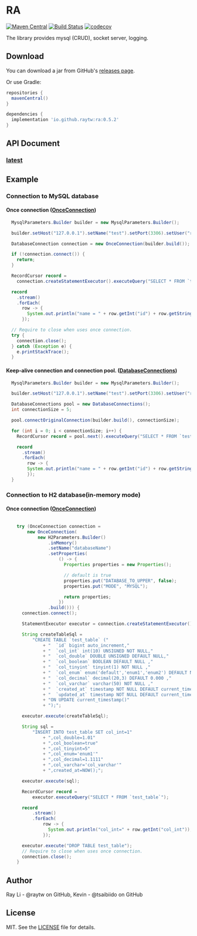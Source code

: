 # RA
[![Maven Central](https://maven-badges.herokuapp.com/maven-central/io.github.raytw/ra/badge.svg)](https://maven-badges.herokuapp.com/maven-central/io.github.raytw/ra)
[![Build Status](https://travis-ci.com/RayTW/RA.svg?branch=develop)](https://travis-ci.com/RayTW/RA)
[![codecov](https://codecov.io/gh/RayTW/RA/branch/develop/graph/badge.svg?token=QVO57XPZRK)](https://codecov.io/gh/RayTW/RA)

The library provides mysql (CRUD), socket server, logging.

## Download

You can download a jar from GitHub's [releases page](https://github.com/RayTW/RA/releases).

Or use Gradle:

```gradle
repositories {
  mavenCentral()
}

dependencies {
  implementation 'io.github.raytw:ra:0.5.2'
}
```

## API Document 
### [latest](https://raytw.github.io/RA/)

## Example
### Connection to MySQL database
#### Once connection ([OnceConnection](https://raytw.github.io/RA/ra/db/connection/OnceConnection.html))
```java
  MysqlParameters.Builder builder = new MysqlParameters.Builder();

  builder.setHost("127.0.0.1").setName("test").setPort(3306).setUser("ray").setPassword("raypwd");

  DatabaseConnection connection = new OnceConnection(builder.build());

  if (!connection.connect()) {
    return;
  }

  RecordCursor record =
    connection.createStatementExecutor().executeQuery("SELECT * FROM `test_table`");

  record
    .stream()
    .forEach(
      row -> {
        System.out.println("name = " + row.getInt("id") + row.getString("name"));
      });

  // Require to close when uses once connection.
  try {
    connection.close();
  } catch (Exception e) {
    e.printStackTrace();
  }
```

#### Keep-alive connection and connection pool. ([DatabaseConnections](https://raytw.github.io/RA/ra/db/DatabaseConnections.html))
```java
  MysqlParameters.Builder builder = new MysqlParameters.Builder();

  builder.setHost("127.0.0.1").setName("test").setPort(3306).setUser("ray").setPassword("raypwd");

  DatabaseConnections pool = new DatabaseConnections();
  int connectionSize = 5;

  pool.connectOriginalConnection(builder.build(), connectionSize);

  for (int i = 0; i < connectionSize; i++) {
    RecordCursor record = pool.next().executeQuery("SELECT * FROM `test_table`");

    record
      .stream()
      .forEach(
        row -> {
        System.out.println("name = " + row.getInt("id") + row.getString("name"));
        });
  }
```

### Connection to H2 database(in-memory mode)
#### Once connection ([OnceConnection](https://raytw.github.io/RA/ra/db/connection/OnceConnection.html))
```java

    try (OnceConnection connection =
        new OnceConnection(
            new H2Parameters.Builder()
                .inMemory()
                .setName("databaseName")
                .setProperties(
                    () -> {
                      Properties properties = new Properties();

                      // default is true
                      properties.put("DATABASE_TO_UPPER", false);
                      properties.put("MODE", "MYSQL");

                      return properties;
                    })
                .build())) {
      connection.connect();

      StatementExecutor executor = connection.createStatementExecutor();

      String createTableSql =
          "CREATE TABLE `test_table` ("
              + "  `id` bigint auto_increment,"
              + "  `col_int` int(10) UNSIGNED NOT NULL,"
              + "  `col_double` DOUBLE UNSIGNED DEFAULT NULL,"
              + "  `col_boolean` BOOLEAN DEFAULT NULL ,"
              + "  `col_tinyint` tinyint(1) NOT NULL ,"
              + "  `col_enum` enum('default','enum1','enum2') DEFAULT NULL ,"
              + "  `col_decimal` decimal(20,3) DEFAULT 0.000 ,"
              + "  `col_varchar` varchar(50) NOT NULL ,"
              + "  `created_at` timestamp NOT NULL DEFAULT current_timestamp(),"
              + "  `updated_at` timestamp NOT NULL DEFAULT current_timestamp() "
              + "ON UPDATE current_timestamp()"
              + ");";

      executor.execute(createTableSql);

      String sql =
          "INSERT INTO test_table SET col_int=1"
              + ",col_double=1.01"
              + ",col_boolean=true"
              + ",col_tinyint=5"
              + ",col_enum='enum1'"
              + ",col_decimal=1.1111"
              + ",col_varchar='col_varchar'"
              + ",created_at=NOW();";

      executor.execute(sql);

      RecordCursor record =
          executor.executeQuery("SELECT * FROM `test_table`");

      record
          .stream()
          .forEach(
              row -> {
                System.out.println("col_int=" + row.getInt("col_int"));
              });

      executor.execute("DROP TABLE test_table");
      // Require to close when uses once connection.
      connection.close();
    }
```

## Author

Ray Li - @raytw on GitHub, Kevin - @tsaibiido on GitHub

## License

MIT. See the [LICENSE](https://raw.githubusercontent.com/RayTW/RA/main/LICENSE) file for details.
